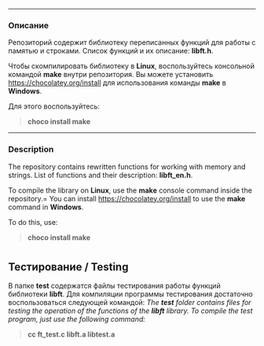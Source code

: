 ***
### Описание
Репозиторий содержит библиотеку переписанных функций для работы с памятью и строками.
Список функций и их описание: **libft.h**.

Чтобы скомпилировать библиотеку в **Linux**, воспользуйтесь консольной командой **make** внутри репозитория.
Вы можете установить https://chocolatey.org/install для использования команды **make** в **Windows**.

Для этого воспользуйтесь:
> **choco install make**

---

### Description
The repository contains rewritten functions for working with memory and strings.
List of functions and their description: **libft_en.h**.

To compile the library on **Linux**, use the **make** console command inside the repository.=
You can install https://chocolatey.org/install to use the **make** command in **Windows**.

To do this, use:
> **choco install make**

#

## Тестирование / Testing
В папке **test** содержатся файлы тестирования работы функций библиотеки **libft**.
Для компиляции программы тестирования достаточно воспользоваться следующей командой:
*The **test** folder contains files for testing the operation of the functions of the **libft** library.
To compile the test program, just use the following command:*
> **сс ft_test.c libft.a libtest.a**

